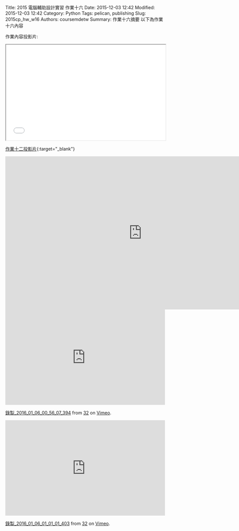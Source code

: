 Title: 2015 電腦輔助設計實習 作業十六
Date: 2015-12-03 12:42
Modified: 2015-12-03 12:42
Category: Python
Tags: pelican, publishing
Slug: 2015cp_hw_w16
Authors: coursemdetw
Summary: 作業十六摘要
以下為作業十六內容

作業內容投影片:

<iframe src="40323132_cp_w16.html" width="500" height="300"></iframe>

[作業十二投影片](40323143_cp_w16.html){:target="_blank"}


<iframe width="854" height="480" src="https://www.youtube.com/embed/YqBF4jWEx1Q" frameborder="0" allowfullscreen></iframe>

<iframe src="https://player.vimeo.com/video/151229685" width="500" height="299" frameborder="0" webkitallowfullscreen mozallowfullscreen allowfullscreen></iframe> <p><a href="https://vimeo.com/151229685">錄製_2016_01_06_00_56_07_394</a> from <a href="https://vimeo.com/user47497810">32</a> on <a href="https://vimeo.com">Vimeo</a>.</p>

<iframe src="https://player.vimeo.com/video/151229686" width="500" height="299" frameborder="0" webkitallowfullscreen mozallowfullscreen allowfullscreen></iframe> <p><a href="https://vimeo.com/151229686">錄製_2016_01_06_01_01_01_403</a> from <a href="https://vimeo.com/user47497810">32</a> on <a href="https://vimeo.com">Vimeo</a>.</p>